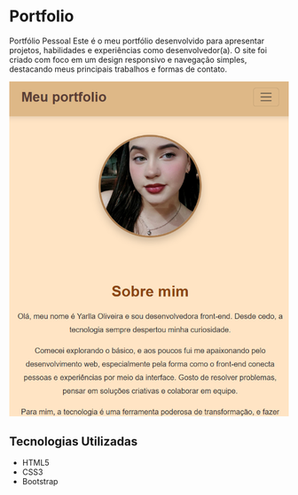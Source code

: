 # Portfolio

Portfólio Pessoal
Este é o meu portfólio desenvolvido para apresentar projetos, habilidades e experiências como desenvolvedor(a). O site foi criado com foco em um design responsivo e navegação simples, destacando meus principais trabalhos e formas de contato.

![alt text](image-2.png)

## Tecnologias Utilizadas

- HTML5
- CSS3
- Bootstrap